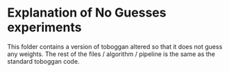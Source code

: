 # Explanation of No Guesses experiments

This folder contains a version of toboggan altered so that it does not guess any weights. The rest of the files / algorithm / pipeline is the same as the standard toboggan code.
